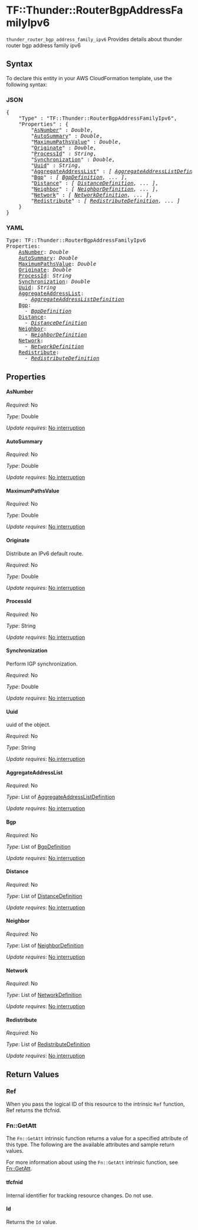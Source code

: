 # TF::Thunder::RouterBgpAddressFamilyIpv6

`thunder_router_bgp_address_family_ipv6` Provides details about thunder router bgp address family ipv6

## Syntax

To declare this entity in your AWS CloudFormation template, use the following syntax:

### JSON

<pre>
{
    "Type" : "TF::Thunder::RouterBgpAddressFamilyIpv6",
    "Properties" : {
        "<a href="#asnumber" title="AsNumber">AsNumber</a>" : <i>Double</i>,
        "<a href="#autosummary" title="AutoSummary">AutoSummary</a>" : <i>Double</i>,
        "<a href="#maximumpathsvalue" title="MaximumPathsValue">MaximumPathsValue</a>" : <i>Double</i>,
        "<a href="#originate" title="Originate">Originate</a>" : <i>Double</i>,
        "<a href="#processid" title="ProcessId">ProcessId</a>" : <i>String</i>,
        "<a href="#synchronization" title="Synchronization">Synchronization</a>" : <i>Double</i>,
        "<a href="#uuid" title="Uuid">Uuid</a>" : <i>String</i>,
        "<a href="#aggregateaddresslist" title="AggregateAddressList">AggregateAddressList</a>" : <i>[ <a href="aggregateaddresslistdefinition.md">AggregateAddressListDefinition</a>, ... ]</i>,
        "<a href="#bgp" title="Bgp">Bgp</a>" : <i>[ <a href="bgpdefinition.md">BgpDefinition</a>, ... ]</i>,
        "<a href="#distance" title="Distance">Distance</a>" : <i>[ <a href="distancedefinition.md">DistanceDefinition</a>, ... ]</i>,
        "<a href="#neighbor" title="Neighbor">Neighbor</a>" : <i>[ <a href="neighbordefinition.md">NeighborDefinition</a>, ... ]</i>,
        "<a href="#network" title="Network">Network</a>" : <i>[ <a href="networkdefinition.md">NetworkDefinition</a>, ... ]</i>,
        "<a href="#redistribute" title="Redistribute">Redistribute</a>" : <i>[ <a href="redistributedefinition.md">RedistributeDefinition</a>, ... ]</i>
    }
}
</pre>

### YAML

<pre>
Type: TF::Thunder::RouterBgpAddressFamilyIpv6
Properties:
    <a href="#asnumber" title="AsNumber">AsNumber</a>: <i>Double</i>
    <a href="#autosummary" title="AutoSummary">AutoSummary</a>: <i>Double</i>
    <a href="#maximumpathsvalue" title="MaximumPathsValue">MaximumPathsValue</a>: <i>Double</i>
    <a href="#originate" title="Originate">Originate</a>: <i>Double</i>
    <a href="#processid" title="ProcessId">ProcessId</a>: <i>String</i>
    <a href="#synchronization" title="Synchronization">Synchronization</a>: <i>Double</i>
    <a href="#uuid" title="Uuid">Uuid</a>: <i>String</i>
    <a href="#aggregateaddresslist" title="AggregateAddressList">AggregateAddressList</a>: <i>
      - <a href="aggregateaddresslistdefinition.md">AggregateAddressListDefinition</a></i>
    <a href="#bgp" title="Bgp">Bgp</a>: <i>
      - <a href="bgpdefinition.md">BgpDefinition</a></i>
    <a href="#distance" title="Distance">Distance</a>: <i>
      - <a href="distancedefinition.md">DistanceDefinition</a></i>
    <a href="#neighbor" title="Neighbor">Neighbor</a>: <i>
      - <a href="neighbordefinition.md">NeighborDefinition</a></i>
    <a href="#network" title="Network">Network</a>: <i>
      - <a href="networkdefinition.md">NetworkDefinition</a></i>
    <a href="#redistribute" title="Redistribute">Redistribute</a>: <i>
      - <a href="redistributedefinition.md">RedistributeDefinition</a></i>
</pre>

## Properties

#### AsNumber

_Required_: No

_Type_: Double

_Update requires_: [No interruption](https://docs.aws.amazon.com/AWSCloudFormation/latest/UserGuide/using-cfn-updating-stacks-update-behaviors.html#update-no-interrupt)

#### AutoSummary

_Required_: No

_Type_: Double

_Update requires_: [No interruption](https://docs.aws.amazon.com/AWSCloudFormation/latest/UserGuide/using-cfn-updating-stacks-update-behaviors.html#update-no-interrupt)

#### MaximumPathsValue

_Required_: No

_Type_: Double

_Update requires_: [No interruption](https://docs.aws.amazon.com/AWSCloudFormation/latest/UserGuide/using-cfn-updating-stacks-update-behaviors.html#update-no-interrupt)

#### Originate

Distribute an IPv6 default route.

_Required_: No

_Type_: Double

_Update requires_: [No interruption](https://docs.aws.amazon.com/AWSCloudFormation/latest/UserGuide/using-cfn-updating-stacks-update-behaviors.html#update-no-interrupt)

#### ProcessId

_Required_: No

_Type_: String

_Update requires_: [No interruption](https://docs.aws.amazon.com/AWSCloudFormation/latest/UserGuide/using-cfn-updating-stacks-update-behaviors.html#update-no-interrupt)

#### Synchronization

Perform IGP synchronization.

_Required_: No

_Type_: Double

_Update requires_: [No interruption](https://docs.aws.amazon.com/AWSCloudFormation/latest/UserGuide/using-cfn-updating-stacks-update-behaviors.html#update-no-interrupt)

#### Uuid

uuid of the object.

_Required_: No

_Type_: String

_Update requires_: [No interruption](https://docs.aws.amazon.com/AWSCloudFormation/latest/UserGuide/using-cfn-updating-stacks-update-behaviors.html#update-no-interrupt)

#### AggregateAddressList

_Required_: No

_Type_: List of <a href="aggregateaddresslistdefinition.md">AggregateAddressListDefinition</a>

_Update requires_: [No interruption](https://docs.aws.amazon.com/AWSCloudFormation/latest/UserGuide/using-cfn-updating-stacks-update-behaviors.html#update-no-interrupt)

#### Bgp

_Required_: No

_Type_: List of <a href="bgpdefinition.md">BgpDefinition</a>

_Update requires_: [No interruption](https://docs.aws.amazon.com/AWSCloudFormation/latest/UserGuide/using-cfn-updating-stacks-update-behaviors.html#update-no-interrupt)

#### Distance

_Required_: No

_Type_: List of <a href="distancedefinition.md">DistanceDefinition</a>

_Update requires_: [No interruption](https://docs.aws.amazon.com/AWSCloudFormation/latest/UserGuide/using-cfn-updating-stacks-update-behaviors.html#update-no-interrupt)

#### Neighbor

_Required_: No

_Type_: List of <a href="neighbordefinition.md">NeighborDefinition</a>

_Update requires_: [No interruption](https://docs.aws.amazon.com/AWSCloudFormation/latest/UserGuide/using-cfn-updating-stacks-update-behaviors.html#update-no-interrupt)

#### Network

_Required_: No

_Type_: List of <a href="networkdefinition.md">NetworkDefinition</a>

_Update requires_: [No interruption](https://docs.aws.amazon.com/AWSCloudFormation/latest/UserGuide/using-cfn-updating-stacks-update-behaviors.html#update-no-interrupt)

#### Redistribute

_Required_: No

_Type_: List of <a href="redistributedefinition.md">RedistributeDefinition</a>

_Update requires_: [No interruption](https://docs.aws.amazon.com/AWSCloudFormation/latest/UserGuide/using-cfn-updating-stacks-update-behaviors.html#update-no-interrupt)

## Return Values

### Ref

When you pass the logical ID of this resource to the intrinsic `Ref` function, Ref returns the tfcfnid.

### Fn::GetAtt

The `Fn::GetAtt` intrinsic function returns a value for a specified attribute of this type. The following are the available attributes and sample return values.

For more information about using the `Fn::GetAtt` intrinsic function, see [Fn::GetAtt](https://docs.aws.amazon.com/AWSCloudFormation/latest/UserGuide/intrinsic-function-reference-getatt.html).

#### tfcfnid

Internal identifier for tracking resource changes. Do not use.

#### Id

Returns the <code>Id</code> value.

